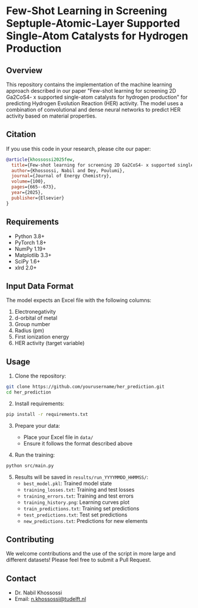 # Few-Shot Learning in Screening Septuple-Atomic-Layer Supported Single-Atom Catalysts for Hydrogen Production

## Overview
This repository contains the implementation of the machine learning approach described in our paper "Few-shot learning for screening 2D Ga2CoS4- x supported single-atom catalysts for hydrogen production" for predicting Hydrogen Evolution Reaction (HER) activity. The model uses a combination of convolutional and dense neural networks to predict HER activity based on material properties.

## Citation
If you use this code in your research, please cite our paper:
```bibtex
@article{khossossi2025few,
  title={Few-shot learning for screening 2D Ga2CoS4- x supported single-atom catalysts for hydrogen production},
  author={Khossossi, Nabil and Dey, Poulumi},
  journal={Journal of Energy Chemistry},
  volume={100},
  pages={665--673},
  year={2025},
  publisher={Elsevier}
}
```

## Requirements
- Python 3.8+
- PyTorch 1.8+
- NumPy 1.19+
- Matplotlib 3.3+
- SciPy 1.6+
- xlrd 2.0+

## Input Data Format
The model expects an Excel file with the following columns:
1. Electronegativity
2. d-orbital of metal
3. Group number
4. Radius (pm)
5. First ionization energy
6. HER activity (target variable)

## Usage
1. Clone the repository:
```bash
git clone https://github.com/yourusername/her_prediction.git
cd her_prediction
```

2. Install requirements:
```bash
pip install -r requirements.txt
```

3. Prepare your data:
   - Place your Excel file in `data/`
   - Ensure it follows the format described above

4. Run the training:
```bash
python src/main.py
```

5. Results will be saved in `results/run_YYYYMMDD_HHMMSS/`:
   - `best_model.pkl`: Trained model state
   - `training_losses.txt`: Training and test losses
   - `training_errors.txt`: Training and test errors
   - `training_history.png`: Learning curves plot
   - `train_predictions.txt`: Training set predictions
   - `test_predictions.txt`: Test set predictions
   - `new_predictions.txt`: Predictions for new elements

## Contributing
We welcome contributions and the use of the script in more large and different datasets! Please feel free to submit a Pull Request.

## Contact
- Dr. Nabil Khossossi
- Email: n.khossossi@tudelft.nl
